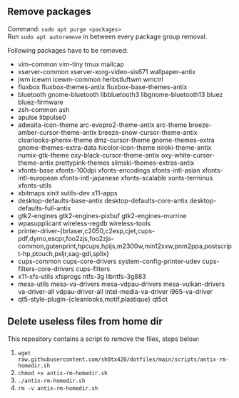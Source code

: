 ## Remove packages
Command: `sudo apt purge <packages>`
<br>
Run `sudo apt autoremove` in between every package group removal.

Following packages have to be removed:
- vim-common vim-tiny tmux mailcap
- xserver-common xserver-xorg-video-sis671 wallpaper-antix
- jwm icewm icewm-common herbstluftwm wmctrl
- fluxbox fluxbox-themes-antix fluxbox-base-themes-antix
- bluetooth gnome-bluetooth libbluetooth3 libgnome-bluetooth13 bluez bluez-firmware
- zsh-common ash
- apulse libpulse0
- adwaita-icon-theme arc-evopro2-theme-antix arc-theme breeze-amber-cursor-theme-antix breeze-snow-cursor-theme-antix clearlooks-phenix-theme dmz-cursor-theme gnome-themes-extra gnome-themes-extra-data hicolor-icon-theme niroki-theme-antix numix-gtk-theme oxy-black-cursor-theme-antix oxy-white-cursor-theme-antix prettypink-themes slimski-themes-extras-antix
- xfonts-base xfonts-100dpi xfonts-encodings xfonts-intl-asian xfonts-intl-european xfonts-intl-japanese xfonts-scalable xonts-terminus xfonts-utils
- xbitmaps xinit xutils-dev x11-apps
- desktop-defaults-base-antix desktop-defaults-core-antix desktop-defaults-full-antix
- gtk2-engines gtk2-engines-pixbuf gtk2-engines-murrine
- wpasupplicant wireless-regdb wireless-tools
- printer-driver-{brlaser,c2050,c2esp,cjet,cups-pdf,dymo,escpr,foo2zjs,foo2zjs-common,gutenprint,hpcups,hpijs,m2300w,min12xxw,pnm2ppa,postscript-hp,ptouch,pxljr,sag-gdi,splix}
- cups-common cups-core-drivers system-config-printer-udev cups-filters-core-drivers cups-filters
- x11-xfs-utils xfsprogs ntfs-3g libntfs-3g883
- mesa-utils mesa-va-drivers mesa-vdpau-drivers mesa-vulkan-drivers va-driver-all vdpau-driver-all intel-media-va-driver i965-va-driver
- qt5-style-plugin-{cleanlooks,motif,plastique} qt5ct

## Delete useless files from home dir
This repository contains a script to remove the files, steps below:
1. `wget raw.githubusercontent.com/sh0tx420/dotfiles/main/scripts/antix-rm-homedir.sh`
2. `chmod +x antix-rm-homedir.sh`
3. `./antix-rm-homedir.sh`
4. `rm -v antix-rm-homedir.sh`
